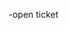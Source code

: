 <!-- 
<!DOCTYPE html>
<html lang="en">
<head>
  <meta charset="UTF-8">
  <title>Overview</title>
  <link rel="icon" href="_media/favicon.ico">
  <meta http-equiv="X-UA-Compatible" content="IE=edge,chrome=1" />
  <meta name="keywords" content="doc,docs,documentation,gitbook,creator,generator,github,jekyll,github-pages">
  <meta name="description" content="Collinson-CBA">
  <meta name="viewport" content="width=device-width, initial-scale=1.0, minimum-scale=1.0">
  <link rel="stylesheet" href="//cdn.jsdelivr.net/npm/docsify@4/lib/themes/vue.css">
  <style>
    nav.app-nav li ul {
      min-width: 100px;
    }
  </style>
<style>
.sidebar {
  padding-top: 0;
}

.search {
  margin-bottom: 20px;
  padding: 6px;
  border-bottom: 1px solid #eee;
}

.search .input-wrap {
  display: flex;
  align-items: center;
}

.search .results-panel {
  display: none;
}

.search .results-panel.show {
  display: block;
}

.search input {
  outline: none;
  border: none;
  width: 100%;
  padding: 0 7px;
  line-height: 36px;
  font-size: 14px;
  border: 1px solid transparent;
}

.search input:focus {
  box-shadow: 0 0 5px var(--theme-color, #42b983);
  border: 1px solid var(--theme-color, #42b983);
}

.search input::-webkit-search-decoration,
.search input::-webkit-search-cancel-button,
.search input {
  -webkit-appearance: none;
  -moz-appearance: none;
  appearance: none;
}
.search .clear-button {
  cursor: pointer;
  width: 36px;
  text-align: right;
  display: none;
}

.search .clear-button.show {
  display: block;
}

.search .clear-button svg {
  transform: scale(.5);
}

.search h2 {
  font-size: 17px;
  margin: 10px 0;
}

.search a {
  text-decoration: none;
  color: inherit;
}

.search .matching-post {
  border-bottom: 1px solid #eee;
}

.search .matching-post:last-child {
  border-bottom: 0;
}

.search p {
  font-size: 14px;
  overflow: hidden;
  text-overflow: ellipsis;
  display: -webkit-box;
  -webkit-line-clamp: 2;
  -webkit-box-orient: vertical;
}

.search p.empty {
  text-align: center;
}

.app-name.hide, .sidebar-nav.hide {
  display: none;
}
</style>
</head>
<body data-page="collinson-CBA/overview.md" class="ready sticky">
<nav class="app-nav no-badge"></nav>
<main>
<button class="sidebar-toggle" aria-label="Menu">
<div class="sidebar-toogle-button">
</div>
</button>
<aside class="sidebar">
<div class="search">
<div class="input-wrap">
      <input type="search" value="" aria-label="Search text" placeholder="Search">
      <div class="clear-button">
        <svg width="26" height="24">   </svg>
          </div>
          </div>
          <div class="result-panel"></div>
          </div>
          <h1 class="app-name">
          <a class="app-name-link" data-nosearch href=" ">Documentation</a>
</h1>
<div class="sidebar-nav">
<ul dir="auto">
   <li>
   <a href="" title="Overview"> Overview </a>
   <ul class="app-sub-sidebar">
   <li><a class="section-link" href="" title="Open Ticket"> Open Ticket </li>
   <li><a class="section-link" href="" title="Customer"> Customer </li>
   <li><a class="section-link" href="" title="Search"> Search </li>
   <li><a class="section-link" href="" title="Details"> Details </li>
   </li>
   </ul>
   </ul>
   </div>
   </aside>
   <section class="content">
   <article class="markdown-section" id="main"> </article>
   </section>
   </main>
   <script src="//cdn.jsdelivr.net/npm/docsify/lib/docsify.min.js"></script>
   <script src="//cdn.jsdelivr.net/npm/docsify/lib/plugins/search.min.js"></script>
   <script src="//cdn.jsdelivr.net/npm/prismjs/components/prism-bash.min.js"></script>
   <script src="//cdn.jsdelivr.net/npm/prismjs/components/prism-markdown.min.js"></script>
   <script src="//cdn.jsdelivr.net/npm/prismjs/components/prism-nginx.min.js"></script>
   </body>
   </html> -->
   -open ticket